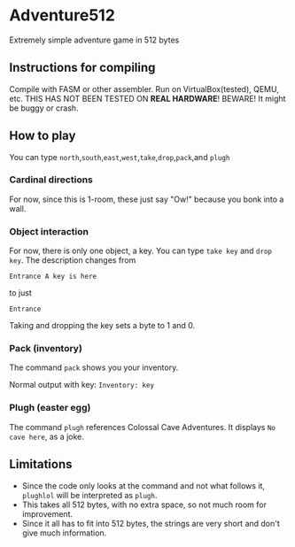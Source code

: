 # Adventure512
Extremely simple adventure game in 512 bytes

## Instructions for compiling

Compile with FASM or other assembler. Run on VirtualBox(tested), QEMU, etc. THIS HAS NOT BEEN TESTED ON **REAL HARDWARE**! BEWARE! It might be buggy or crash.

## How to play

You can type `north`,`south`,`east`,`west`,`take`,`drop`,`pack`,and `plugh`

### Cardinal directions

For now, since this is 1-room, these just say "Ow!" because you bonk into a wall.

### Object interaction

For now, there is only one object, a key. You can type `take key` and `drop key`. The description changes from

`Entrance
A key is here`

to just

`Entrance`

Taking and dropping the key sets a byte to 1 and 0.

### Pack (inventory)

The command `pack` shows you your inventory.

Normal output with key:
`Inventory: key`

### Plugh (easter egg)

The command `plugh` references Colossal Cave Adventures. It displays `No cave here`, as a joke.

## Limitations
 - Since the code only looks at the command and not what follows it, `plughlol` will be interpreted as `plugh`.
 - This takes all 512 bytes, with no extra space, so not much room for improvement.
 - Since it all has to fit into 512 bytes, the strings are very short and don't give much information.
